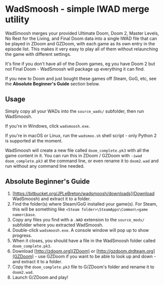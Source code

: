 # WadSmoosh - simple IWAD merge utility

WadSmoosh merges your provided Ultimate Doom, Doom 2, Master Levels, No Rest for the Living, and Final Doom data into a single IWAD file that can be played in ZDoom and GZDoom, with each game as its own entry in the episode list. This makes it very easy to play all of them without relaunching the game with different settings.

It's fine if you don't have all of the Doom games, eg you have Doom 2 but not Final Doom - WadSmoosh will package up everything it can find.

If you new to Doom and just bought these games off Steam, GoG, etc, see the **Absolute Beginner's Guide** section below.

## Usage

Simply copy all your WADs into the `source_wads/` subfolder, then run WadSmoosh.

If you're in Windows, click `wadsmoosh.exe`.

If you're in macOS or Linux, run the `wadsmoo.sh` shell script - only Python 2 is supported at the moment.

WadSmoosh will create a new file called `doom_complete.pk3` with all the game content in it. You can run this in ZDoom / GZDoom with `-iwad doom_complete.pk3` at the command line, or even rename it to `doom2.wad` and run without any command line needed.

## Absolute Beginner's Guide

1. [https://bitbucket.org/JPLeBreton/wadsmoosh/downloads](Download WadSmoosh) and extract it to a folder.
2. Find the folder(s) where Steam/GoG installed your game(s). For Steam, this will be something like `<Steam folder>\SteamApps\Common\<game name>\base`.
3. Copy any files you find with a `.WAD` extension to the `source_mods/` subfolder where you extracted WadSmoosh.
4. Double-click `wadsmoosh.exe`. A console window will pop up to show progress.
5. When it closes, you should have a file in the WadSmoosh folder called `doom_complete.pk3`.
6. Download [http://zdoom.org](ZDoom) or [http://gzdoom.drdteam.org](GZDoom) - use GZDoom if you want to be able to look up and down - and extract it to a folder.
7. Copy the `doom_complete.pk3` file to G/ZDoom's folder and rename it to `doom2.wad`.
8. Launch G/ZDoom and play!
